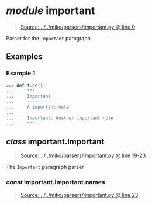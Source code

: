 # *module* **important**

> [Source: ../../miko/parsers/important.py @ line 0](../../miko/parsers/important.py#L0)

Parser for the `Important` paragraph

## Examples

### Example 1

```python
>>> def func():
...     """
...     Important
...     ---------
...     A important note
...
...     Important: Another important note
...     """
```

## *class* important.**Important**

> [Source: ../../miko/parsers/important.py @ line 19-23](../../miko/parsers/important.py#L19-L23)

The `Important` paragraph parser

### *const* important.Important.**names**

> [Source: ../../miko/parsers/important.py @ line 23](../../miko/parsers/important.py#L23)
